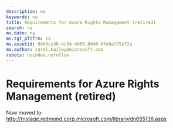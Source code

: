 ```yaml
---
description: na
keywords: na
title: Requirements for Azure Rights Management (retired)
search: na
ms.date: na
ms.tgt_pltfrm: na
ms.assetid: 94b9ca3b-bc54-4965-8d40-67e0af75e72a
ms.author: carol.bailey@microsoft.com
robots: noindex,nofollow
---
```

# Requirements for Azure Rights Management (retired)
Now moved to: http://tnstage.redmond.corp.microsoft.com/library/dn655136.aspx

